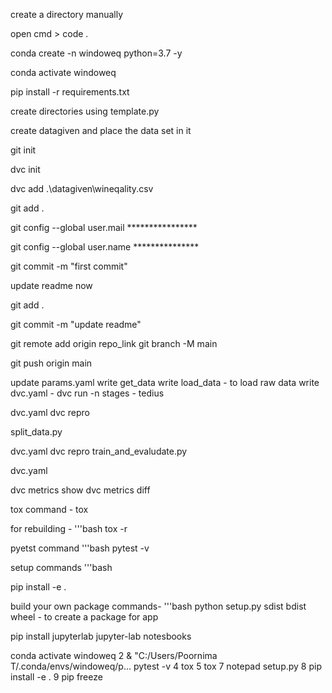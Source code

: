 create a directory manually

open cmd > code .

conda create -n windoweq python=3.7 -y

conda activate windoweq

pip install -r requirements.txt

create directories using template.py

create datagiven and place the data set in it

git init

dvc init

dvc add .\datagiven\wineqality.csv

git add .

git config --global user.mail ****************

git config --global user.name ***************

git commit -m "first commit"

update readme now

git add .

git commit -m "update readme"

git remote add origin repo_link
git branch -M main

git push origin main

update params.yaml
write get_data
write load_data - to load raw data
write dvc.yaml - dvc run -n stages - tedius

dvc.yaml
dvc repro

split_data.py

dvc.yaml
dvc repro
train_and_evaludate.py

dvc.yaml

dvc metrics show
dvc metrics diff

tox command  - tox

for rebuilding -
'''bash
tox -r

pyetst command
'''bash
pytest -v

setup commands
'''bash

pip install -e .

build  your own package commands-
'''bash
python setup.py sdist bdist wheel - to create a package for app

pip install jupyterlab
jupyter-lab notesbooks 


conda activate windoweq
   2 & "C:/Users/Poornima T/.conda/envs/windoweq/p... 
   pytest -v
   4 tox
   5 tox
   7 notepad setup.py
   8 pip install -e .
   9 pip freeze

